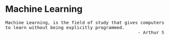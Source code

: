 # Machine Learning 

<pre>
Machine Learning, is the field of study that gives computers the ability 
to learn without being explicitly programmed. 
                                                  - Arthur Samuel (1959)
</pre>


